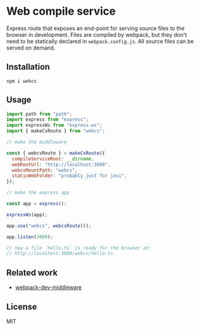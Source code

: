 # Web compile service

Express route that exposes an end-point for serving source files to the browser
in development. Files are compiled by webpack, but they don't need to be
statically declared in `webpack.config.js`. All source files can be served on
demand.

## Installation

```
npm i webcs
```

## Usage

```js
import path from "path";
import express from "express";
import expressWs from "express-ws";
import { makeCsRoute } from "webcs";

// make the middleware

const { webcsRoute } = makeCsRoute({
  compileServiceRoot: __dirname,
  webRootUrl: "http://localhost:3000",
  webcsMountPath: "webcs",
  staticWebFolder: "probably just for javi",
});

// make the express app

const app = express();

expressWs(app);

app.use("webcs", webcsRoute());

app.listen(3000);

// now a file `hello.ts` is ready for the browser at:
// http://localhost:3000/webcs/hello.ts
```

## Related work

- [webpack-dev-middleware](https://www.npmjs.com/package/webpack-dev-middleware)

## License

MIT
